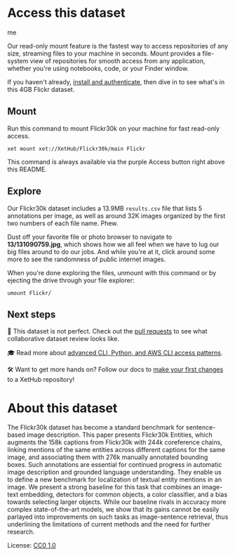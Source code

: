 # Access this dataset

me

Our read-only mount feature is the fastest way to access repositories of any size, streaming files to your machine in seconds. Mount provides a file-system view of repositories for smooth access from any application, whether you're using notebooks, code, or your Finder window. 

If you haven't already, [install and authenticate](https://xethub.com/explore/quickstart), then dive in to see what's in this 4GB Flickr dataset.

## Mount 

Run this command to mount Flickr30k on your machine for fast read-only access. 
```
xet mount xet://XetHub/Flickr30k/main Flickr
```

This command is always available via the purple Access button right above this README.

## Explore

Our Flickr30k dataset includes a 13.9MB `results.csv` file that lists 5 annotations per image, as well as around 32K images organized by the first two numbers of each file name. Phew. 

Dust off your favorite file or photo browser to navigate to **13/131090759.jpg**, which shows how we all feel when we have to lug our big files around to do our jobs. And while you're at it, click around some more to see the randomness of public internet images.

When you're done exploring the files, unmount with this command or by ejecting the drive through your file explorer:
```
umount Flickr/
```

## Next steps

🐛 This dataset is not perfect. Check out the [pull requests](https://xethub.com/XetHub/Flickr30k/pulls) to see what collaborative dataset review looks like.

🎓 Read more about [advanced CLI, Python, and AWS CLI access patterns](https://xethub.com/assets/docs/category/advanced).

🛠️ Want to get more hands on? Follow our docs to [make your first changes](https://xethub.com/assets/docs/getting-started/hello#duplicate-or-clone-to-develop) to a XetHub repository!



# About this dataset

The Flickr30k dataset has become a standard benchmark for sentence-based image description. This paper presents Flickr30k Entities, which augments the 158k captions from Flickr30k with 244k coreference chains, linking mentions of the same entities across different captions for the same image, and associating them with 276k manually annotated bounding boxes. Such annotations are essential for continued progress in automatic image description and grounded language understanding. They enable us to define a new benchmark for localization of textual entity mentions in an image. We present a strong baseline for this task that combines an image-text embedding, detectors for common objects, a color classifier, and a bias towards selecting larger objects. While our baseline rivals in accuracy more complex state-of-the-art models, we show that its gains cannot be easily parlayed into improvements on such tasks as image-sentence retrieval, thus underlining the limitations of current methods and the need for further research.

License: [CC0 1.0](https://creativecommons.org/publicdomain/zero/1.0/)
